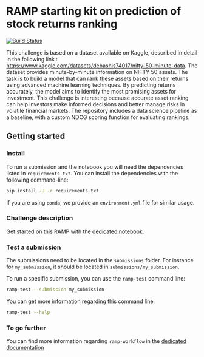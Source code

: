 # RAMP starting kit on prediction of stock returns ranking

[![Build Status](https://travis-ci.org/ramp-kits/variable_stars.svg?branch=master)](https://travis-ci.org/ramp-kits/variable_stars)

This challenge is based on a dataset available on Kaggle, described in detail in the following link : https://www.kaggle.com/datasets/debashis74017/nifty-50-minute-data. The dataset provides minute-by-minute information on NIFTY 50 assets.
The task is to build a model that can rank these assets based on their returns using advanced machine learning techniques. By predicting returns accurately, the model aims to identify the most promising assets for investment.
This challenge is interesting because accurate asset ranking can help investors make informed decisions and better manage risks in volatile financial markets.
The repository includes a data science pipeline as a baseline, with a custom NDCG scoring function for evaluating rankings. 


## Getting started

### Install

To run a submission and the notebook you will need the dependencies listed
in `requirements.txt`. You can install the dependencies with the
following command-line:

```bash
pip install -U -r requirements.txt
```

If you are using `conda`, we provide an `environment.yml` file for similar
usage.

### Challenge description

Get started on this RAMP with the
[dedicated notebook](stock_ranking_starting_kit.ipynb).

### Test a submission

The submissions need to be located in the `submissions` folder. For instance
for `my_submission`, it should be located in `submissions/my_submission`.

To run a specific submission, you can use the `ramp-test` command line:

```bash
ramp-test --submission my_submission
```

You can get more information regarding this command line:

```bash
ramp-test --help
```

### To go further

You can find more information regarding `ramp-workflow` in the
[dedicated documentation](https://paris-saclay-cds.github.io/ramp-docs/ramp-workflow/stable/using_kits.html)
